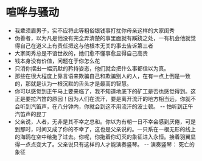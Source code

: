 # 喧哗与骚动

- 我辈须眉男子，实不应将此等粗俗银钱事打扰你母亲这样的大家闺秀
- 伪善者，以为凡是他没有完全弄清楚的事里面就有蹊跷之处，一有机会他就觉得自己在道义上有责任把这与他根本无关的事去告诉第三者
- 大家闺秀总是不谙世故的，她们愈不懂事愈显得自己高贵
- 钱本身没有价值，问题在于你怎么花
- 只消你摆出一幅沉默的矜持姿态，他们就会把什么事都信以为真。
- 那些在很大程度上靠言语来欺骗自己和欺骗别人的人，在有一点上倒是一致的，那就是认为一根沉默的舌头才是最高的智慧。
- 你可以感觉到正午马上要来临了，我不知道地底下的矿工是否也感觉得到。这正是要拉汽笛的原因！因为人们在流汗，要是离开流汗的地方相当远，你就不会听到汽笛声，在八分钟内，你就会到这不用流汗的波士顿。
  -- 怕听到正午汽笛声的昆丁
- 父亲说，人者，无非是其不幸之总和。你以为有朝一日不幸会感到厌倦，可是到那时，时间又成了你的不幸了，这也是父亲说的。一只系在一根无形的线上的海鸥在空中给拖了过去。你呢，你拖着你幻灭的象征进入永恒。接着羽翼显得一点点变大了。父亲说只有这样的人才能演奏竖琴。
  -- 演奏竖琴： 死亡的象征